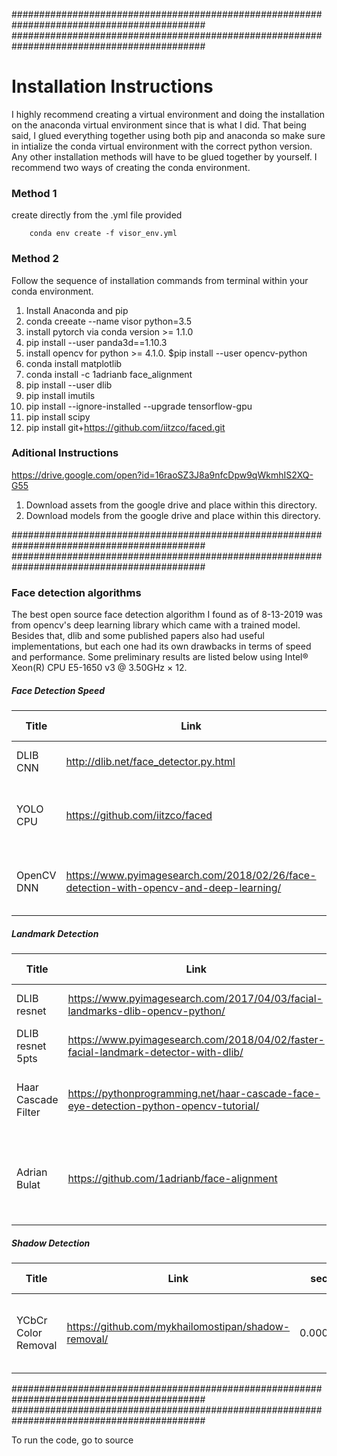 ###########################################################################################
###########################################################################################
# Installation Instructions

I highly recommend creating a virtual environment and doing the installation on the anaconda virtual environment since that is what I did. That being said, I glued everything together using both pip and anaconda so make sure in intialize the conda virtual environment with the correct python version. Any other installation methods will have to be glued together by yourself. I recommend two ways of creating the conda environment.

### Method 1

create directly from the .yml file provided

        conda env create -f visor_env.yml

### Method 2

Follow the sequence of installation commands from terminal within your conda environment.

1. Install Anaconda and pip
2. conda creeate --name visor python=3.5
3. install pytorch via conda version >= 1.1.0
4. pip install --user panda3d==1.10.3
5. install opencv for python >= 4.1.0. $pip install --user opencv-python
6. conda install matplotlib
7. conda install -c 1adrianb face_alignment
8. pip install --user dlib
9. pip install imutils
10. pip install --ignore-installed --upgrade tensorflow-gpu
11. pip install scipy
12. pip install git+https://github.com/iitzco/faced.git

### Aditional Instructions
https://drive.google.com/open?id=16raoSZ3J8a9nfcDpw9qWkmhIS2XQ-G55
1. Download assets from the google drive and place within this directory.
2. Download models from the google drive and place within this directory.

###########################################################################################
###########################################################################################
### Face detection algorithms

The best open source face detection algorithm I found as of 8-13-2019 was from opencv's deep learning library which came with a trained model. Besides that, dlib and some published papers also had useful implementations, but each one had its own drawbacks in terms of speed and performance. Some preliminary results are listed below using Intel® Xeon(R) CPU E5-1650 v3 @ 3.50GHz × 12. 
##### Face Detection Speed
| Title | Link | sec/frame | eyeballed performance | Description |
| ----- | ---- | --------- | --------------------- | ----------- |
| DLIB CNN | http://dlib.net/face_detector.py.html | 1.341s/frame | Med | CNN based face detection |
| YOLO CPU | https://github.com/iitzco/faced | 0.104s/frame | Low | YOLO object detection for faces only |
| OpenCV DNN | https://www.pyimagesearch.com/2018/02/26/face-detection-with-opencv-and-deep-learning/ | 0.0345s/frame | High | OpenCV's DNN Library for face detection |

##### Landmark Detection
| Title | Link | sec/frame | eyeballed performance | Description |
| ----- | ---- | --------- | --------------------- | ----------- |
| DLIB resnet | https://www.pyimagesearch.com/2017/04/03/facial-landmarks-dlib-opencv-python/ | 0.00677s/frame | Med | Simple 2D landmark localization |
| DLIB resnet 5pts | https://www.pyimagesearch.com/2018/04/02/faster-facial-landmark-detector-with-dlib/ | 0.00313s/frame | Med | Simple 2D landmark for 5 pts |
| Haar Cascade Filter | https://pythonprogramming.net/haar-cascade-face-eye-detection-python-opencv-tutorial/ | 0.0332s/frame | Low | Haar Cascade filter for eye detection |
| Adrian Bulat | https://github.com/1adrianb/face-alignment | 0.550s/frame | High | How far are we from solving the 2D \& 3D Face Alignment problem? |

##### Shadow Detection
| Title | Link | sec/frame | eyeballed performance | Description |
| ----- | ---- | --------- | --------------------- | ----------- |
| YCbCr Color Removal | https://github.com/mykhailomostipan/shadow-removal/ | 0.0003s/frame | Low | Traditional method analyzing the luminescent color space |

###########################################################################################
###########################################################################################

To run the code, go to source
